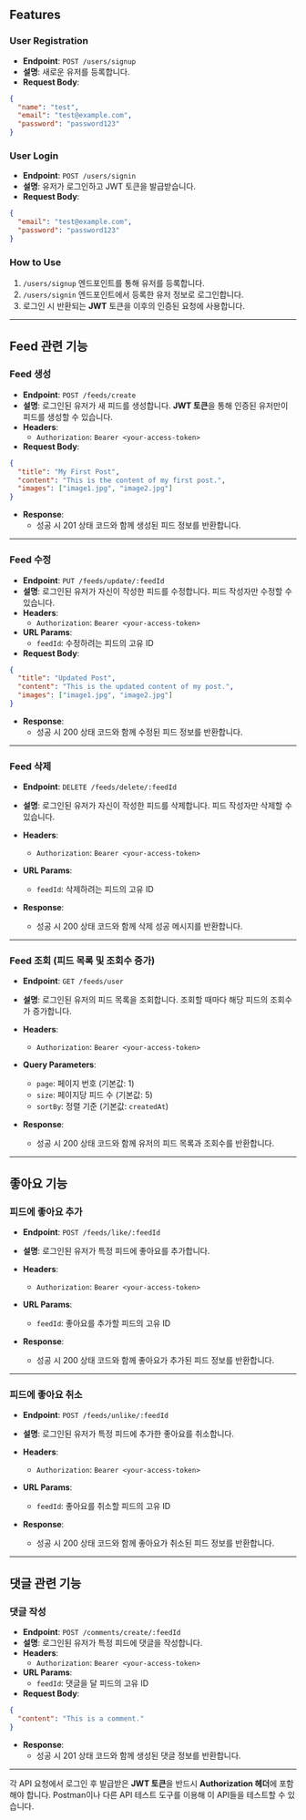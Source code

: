## Features

### **User Registration**
- **Endpoint**: `POST /users/signup`
- **설명**: 새로운 유저를 등록합니다.
- **Request Body**:

```json
{
  "name": "test",
  "email": "test@example.com",
  "password": "password123"
}
```

### **User Login**
- **Endpoint**: `POST /users/signin`
- **설명**: 유저가 로그인하고 JWT 토큰을 발급받습니다.
- **Request Body**:

```json
{
  "email": "test@example.com",
  "password": "password123"
}
```

### **How to Use**

1. `/users/signup` 엔드포인트를 통해 유저를 등록합니다.
2. `/users/signin` 엔드포인트에서 등록한 유저 정보로 로그인합니다.
3. 로그인 시 반환되는 **JWT** 토큰을 이후의 인증된 요청에 사용합니다.

---

## **Feed 관련 기능**

### **Feed 생성**

- **Endpoint**: `POST /feeds/create`
- **설명**: 로그인된 유저가 새 피드를 생성합니다. **JWT 토큰**을 통해 인증된 유저만이 피드를 생성할 수 있습니다.
- **Headers**:
  - `Authorization`: `Bearer <your-access-token>`
- **Request Body**:

```json
{
  "title": "My First Post",
  "content": "This is the content of my first post.",
  "images": ["image1.jpg", "image2.jpg"]
}
```

- **Response**: 
  - 성공 시 201 상태 코드와 함께 생성된 피드 정보를 반환합니다.
  
---

### **Feed 수정**

- **Endpoint**: `PUT /feeds/update/:feedId`
- **설명**: 로그인된 유저가 자신이 작성한 피드를 수정합니다. 피드 작성자만 수정할 수 있습니다.
- **Headers**:
  - `Authorization`: `Bearer <your-access-token>`
- **URL Params**:
  - `feedId`: 수정하려는 피드의 고유 ID
- **Request Body**:

```json
{
  "title": "Updated Post",
  "content": "This is the updated content of my post.",
  "images": ["image1.jpg", "image2.jpg"]
}
```

- **Response**: 
  - 성공 시 200 상태 코드와 함께 수정된 피드 정보를 반환합니다.
  
---

### **Feed 삭제**

- **Endpoint**: `DELETE /feeds/delete/:feedId`
- **설명**: 로그인된 유저가 자신이 작성한 피드를 삭제합니다. 피드 작성자만 삭제할 수 있습니다.
- **Headers**:
  - `Authorization`: `Bearer <your-access-token>`
- **URL Params**:
  - `feedId`: 삭제하려는 피드의 고유 ID

- **Response**:
  - 성공 시 200 상태 코드와 함께 삭제 성공 메시지를 반환합니다.

---

### **Feed 조회 (피드 목록 및 조회수 증가)**

- **Endpoint**: `GET /feeds/user`
- **설명**: 로그인된 유저의 피드 목록을 조회합니다. 조회할 때마다 해당 피드의 조회수가 증가합니다.
- **Headers**:
  - `Authorization`: `Bearer <your-access-token>`
- **Query Parameters**:
  - `page`: 페이지 번호 (기본값: 1)
  - `size`: 페이지당 피드 수 (기본값: 5)
  - `sortBy`: 정렬 기준 (기본값: `createdAt`)

- **Response**: 
  - 성공 시 200 상태 코드와 함께 유저의 피드 목록과 조회수를 반환합니다.
  
---

## **좋아요 기능**

### **피드에 좋아요 추가**

- **Endpoint**: `POST /feeds/like/:feedId`
- **설명**: 로그인된 유저가 특정 피드에 좋아요를 추가합니다.
- **Headers**:
  - `Authorization`: `Bearer <your-access-token>`
- **URL Params**:
  - `feedId`: 좋아요를 추가할 피드의 고유 ID

- **Response**: 
  - 성공 시 200 상태 코드와 함께 좋아요가 추가된 피드 정보를 반환합니다.
  
---

### **피드에 좋아요 취소**

- **Endpoint**: `POST /feeds/unlike/:feedId`
- **설명**: 로그인된 유저가 특정 피드에 추가한 좋아요를 취소합니다.
- **Headers**:
  - `Authorization`: `Bearer <your-access-token>`
- **URL Params**:
  - `feedId`: 좋아요를 취소할 피드의 고유 ID

- **Response**: 
  - 성공 시 200 상태 코드와 함께 좋아요가 취소된 피드 정보를 반환합니다.
  
---

## **댓글 관련 기능**

### **댓글 작성**

- **Endpoint**: `POST /comments/create/:feedId`
- **설명**: 로그인된 유저가 특정 피드에 댓글을 작성합니다.
- **Headers**:
  - `Authorization`: `Bearer <your-access-token>`
- **URL Params**:
  - `feedId`: 댓글을 달 피드의 고유 ID
- **Request Body**:

```json
{
  "content": "This is a comment."
}
```

- **Response**: 
  - 성공 시 201 상태 코드와 함께 생성된 댓글 정보를 반환합니다.

---


각 API 요청에서 로그인 후 발급받은 **JWT 토큰**을 반드시 **Authorization 헤더**에 포함해야 합니다. Postman이나 다른 API 테스트 도구를 이용해 이 API들을 테스트할 수 있습니다.
